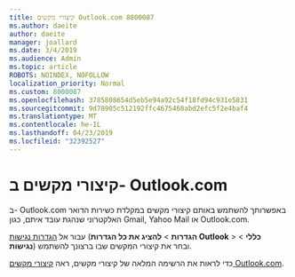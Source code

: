 ```yaml
---
title: קיצורי מקשים Outlook.com 8000087
ms.author: daeite
author: daeite
manager: joallard
ms.date: 3/4/2019
ms.audience: Admin
ms.topic: article
ROBOTS: NOINDEX, NOFOLLOW
localization_priority: Normal
ms.custom: 8000087
ms.openlocfilehash: 3785808654d5eb5e94a92c54f18fd94c931e5831
ms.sourcegitcommit: 9d78905c512192ffc4675468abd2efc5f2e4baf4
ms.translationtype: MT
ms.contentlocale: he-IL
ms.lasthandoff: 04/23/2019
ms.locfileid: "32392527"
---
```

# <a name="keyboard-shortcuts-in-outlookcom"></a>קיצורי מקשים ב- Outlook.com

ב- Outlook.com באפשרותך להשתמש באותם קיצורי מקשים במקלדת כשירות הדואר האלקטרוני שנהגת עובד איתם, כגון Gmail, Yahoo Mail או Outlook.com.

עבור אל [הגדרות נגישות](https://go.microsoft.com/fwlink/?linkid=2080840) (**הגדרות** > **להציג את כל הגדרות Outlook** > **כללי** > **נגישות**) ובחר את קיצורי המקשים שבו ברצונך להשתמש.

כדי לראות את הרשימה המלאה של קיצורי מקשים, ראה [קיצורי מקשים Outlook.com](https://support.office.com/article/708d907e-4398-4fc6-9a9a-4fc72bccec16).
